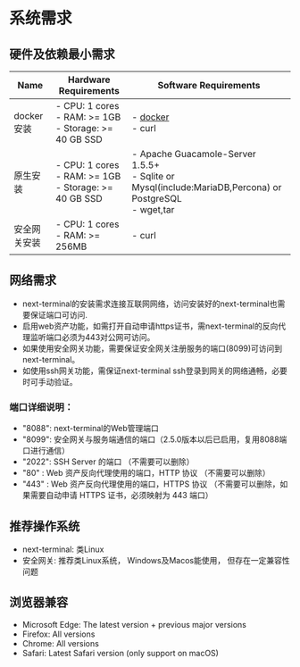 # 系统需求
## 硬件及依赖最小需求
| Name                         | Hardware Requirements                                                                                                        | Software Requirements                                                                                     |
|------------------------------|------------------------------------------------------------------------------------------------------------------------------|-------------------------------------------------------------------------------------------------------|
| docker安装 | - CPU: 1 cores<br/> - RAM: >= 1GB <br/>- Storage: >= 40 GB SSD | - [docker](https://docs.docker.com/engine/install/ubuntu/) <br/>- curl                                                                                       |
| 原生安装    | - CPU: 1 cores <br/> - RAM: >= 1GB <br/>- Storage: >= 40 GB SSD | - Apache Guacamole-Server 1.5.5+  <br/>- Sqlite or Mysql(include:MariaDB,Percona) or PostgreSQL<br/>- wget,tar |
| 安全网关安装    | - CPU: 1 cores  <br/>- RAM: >= 256MB                                                                   | - curl                                                                                                |

## 网络需求
- next-terminal的安装需求连接互联网网络，访问安装好的next-terminal也需要保证端口可访问.
- 启用web资产功能，如需打开自动申请https证书，需next-terminal的反向代理监听端口必须为443对公网可访问。
- 如果使用安全网关功能，需要保证安全网关注册服务的端口(8099)可访问到next-terminal。
- 如使用ssh网关功能，需保证next-terminal ssh登录到网关的网络通畅，必要时可手动验证。
### 端口详细说明：
- "8088": next-terminal的Web管理端口
- "8099": 安全网关与服务端通信的端口（2.5.0版本以后已启用，复用8088端口进行通信）
- "2022": SSH Server 的端口 （不需要可以删除）
- "80"  : Web 资产反向代理使用的端口，HTTP 协议 （不需要可以删除）
- "443" : Web 资产反向代理使用的端口，HTTPS 协议 （不需要可以删除，如果需要自动申请 HTTPS 证书，必须映射为 443 端口）

## 推荐操作系统
- next-terminal: 类Linux
- 安全网关: 推荐类Linux系统， Windows及Macos能使用， 但存在一定兼容性问题

## 浏览器兼容
- Microsoft Edge: The latest version + previous major versions
- Firefox: All versions
- Chrome: All versions
- Safari: Latest Safari version (only support on macOS)
